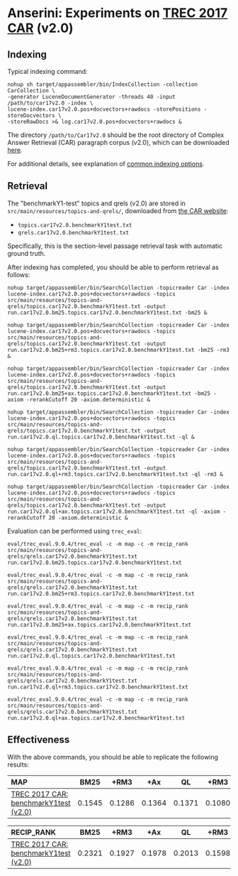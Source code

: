 # Anserini: Experiments on [TREC 2017 CAR](http://trec-car.cs.unh.edu/) (v2.0)

## Indexing

Typical indexing command:

```
nohup sh target/appassembler/bin/IndexCollection -collection CarCollection \
-generator LuceneDocumentGenerator -threads 40 -input /path/to/car17v2.0 -index \
lucene-index.car17v2.0.pos+docvectors+rawdocs -storePositions -storeDocvectors \
-storeRawDocs >& log.car17v2.0.pos+docvectors+rawdocs &
```

The directory `/path/to/Car17v2.0` should be the root directory of Complex Answer Retrieval (CAR) paragraph corpus (v2.0), which can be downloaded [here](http://trec-car.cs.unh.edu/datareleases/).

For additional details, see explanation of [common indexing options](common-indexing-options.md).

## Retrieval

The "benchmarkY1-test" topics and qrels (v2.0) are stored in `src/main/resources/topics-and-qrels/`, downloaded from [the CAR website](http://trec-car.cs.unh.edu/datareleases/):

+ `topics.car17v2.0.benchmarkY1test.txt`
+ `qrels.car17v2.0.benchmarkY1test.txt`

Specifically, this is the section-level passage retrieval task with automatic ground truth.

After indexing has completed, you should be able to perform retrieval as follows:

```
nohup target/appassembler/bin/SearchCollection -topicreader Car -index lucene-index.car17v2.0.pos+docvectors+rawdocs -topics src/main/resources/topics-and-qrels/topics.car17v2.0.benchmarkY1test.txt -output run.car17v2.0.bm25.topics.car17v2.0.benchmarkY1test.txt -bm25 &

nohup target/appassembler/bin/SearchCollection -topicreader Car -index lucene-index.car17v2.0.pos+docvectors+rawdocs -topics src/main/resources/topics-and-qrels/topics.car17v2.0.benchmarkY1test.txt -output run.car17v2.0.bm25+rm3.topics.car17v2.0.benchmarkY1test.txt -bm25 -rm3 &

nohup target/appassembler/bin/SearchCollection -topicreader Car -index lucene-index.car17v2.0.pos+docvectors+rawdocs -topics src/main/resources/topics-and-qrels/topics.car17v2.0.benchmarkY1test.txt -output run.car17v2.0.bm25+ax.topics.car17v2.0.benchmarkY1test.txt -bm25 -axiom -rerankCutoff 20 -axiom.deterministic &

nohup target/appassembler/bin/SearchCollection -topicreader Car -index lucene-index.car17v2.0.pos+docvectors+rawdocs -topics src/main/resources/topics-and-qrels/topics.car17v2.0.benchmarkY1test.txt -output run.car17v2.0.ql.topics.car17v2.0.benchmarkY1test.txt -ql &

nohup target/appassembler/bin/SearchCollection -topicreader Car -index lucene-index.car17v2.0.pos+docvectors+rawdocs -topics src/main/resources/topics-and-qrels/topics.car17v2.0.benchmarkY1test.txt -output run.car17v2.0.ql+rm3.topics.car17v2.0.benchmarkY1test.txt -ql -rm3 &

nohup target/appassembler/bin/SearchCollection -topicreader Car -index lucene-index.car17v2.0.pos+docvectors+rawdocs -topics src/main/resources/topics-and-qrels/topics.car17v2.0.benchmarkY1test.txt -output run.car17v2.0.ql+ax.topics.car17v2.0.benchmarkY1test.txt -ql -axiom -rerankCutoff 20 -axiom.deterministic &

```

Evaluation can be performed using `trec_eval`:

```
eval/trec_eval.9.0.4/trec_eval -c -m map -c -m recip_rank src/main/resources/topics-and-qrels/qrels.car17v2.0.benchmarkY1test.txt run.car17v2.0.bm25.topics.car17v2.0.benchmarkY1test.txt

eval/trec_eval.9.0.4/trec_eval -c -m map -c -m recip_rank src/main/resources/topics-and-qrels/qrels.car17v2.0.benchmarkY1test.txt run.car17v2.0.bm25+rm3.topics.car17v2.0.benchmarkY1test.txt

eval/trec_eval.9.0.4/trec_eval -c -m map -c -m recip_rank src/main/resources/topics-and-qrels/qrels.car17v2.0.benchmarkY1test.txt run.car17v2.0.bm25+ax.topics.car17v2.0.benchmarkY1test.txt

eval/trec_eval.9.0.4/trec_eval -c -m map -c -m recip_rank src/main/resources/topics-and-qrels/qrels.car17v2.0.benchmarkY1test.txt run.car17v2.0.ql.topics.car17v2.0.benchmarkY1test.txt

eval/trec_eval.9.0.4/trec_eval -c -m map -c -m recip_rank src/main/resources/topics-and-qrels/qrels.car17v2.0.benchmarkY1test.txt run.car17v2.0.ql+rm3.topics.car17v2.0.benchmarkY1test.txt

eval/trec_eval.9.0.4/trec_eval -c -m map -c -m recip_rank src/main/resources/topics-and-qrels/qrels.car17v2.0.benchmarkY1test.txt run.car17v2.0.ql+ax.topics.car17v2.0.benchmarkY1test.txt

```

## Effectiveness

With the above commands, you should be able to replicate the following results:

MAP                                     | BM25      | +RM3      | +Ax       | QL        | +RM3      | +Ax       |
:---------------------------------------|-----------|-----------|-----------|-----------|-----------|-----------|
[TREC 2017 CAR: benchmarkY1test (v2.0)](http://trec-car.cs.unh.edu/datareleases/)| 0.1545    | 0.1286    | 0.1364    | 0.1371    | 0.1080    | 0.1077    |


RECIP_RANK                              | BM25      | +RM3      | +Ax       | QL        | +RM3      | +Ax       |
:---------------------------------------|-----------|-----------|-----------|-----------|-----------|-----------|
[TREC 2017 CAR: benchmarkY1test (v2.0)](http://trec-car.cs.unh.edu/datareleases/)| 0.2321    | 0.1927    | 0.1978    | 0.2013    | 0.1598    | 0.1588    |


